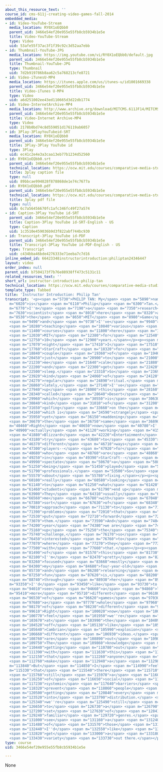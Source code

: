 ```yaml
---
about_this_resource_text: ''
course_id: cms-611j-creating-video-games-fall-2014
embedded_media:
- id: Video-YouTube-Stream
  media_location: RY0X1oEQbb0
  parent_uid: 3466e54ef20e955e55fb8cb5934b1e5e
  title: Video-YouTube-Stream
  type: Video
  uid: 53afe55f37ac3f1f39c92c3d52aa7ebb
- id: Thumbnail-YouTube-JPG
  media_location: https://img.youtube.com/vi/RY0X1oEQbb0/default.jpg
  parent_uid: 3466e54ef20e955e55fb8cb5934b1e5e
  title: Thumbnail-YouTube-JPG
  type: Thumbnail
  uid: 7d2b919786b8aa62c5a768213cfe8721
- id: Video-iTunesU-MP4
  media_location: https://itunes.apple.com/us/itunes-u/id1001669338
  parent_uid: 3466e54ef20e955e55fb8cb5934b1e5e
  title: Video-iTunes U-MP4
  type: Video
  uid: a6d251002ee43ed110665d3d22db1774
- id: Video-InternetArchive-MP4
  media_location: http://www.archive.org/download/MITCMS.611JF14/MITCMS_611JF14_Philip_Intro_300k.mp4
  parent_uid: 3466e54ef20e955e55fb8cb5934b1e5e
  title: Video-Internet Archive-MP4
  type: Video
  uid: 2178b0bd74c8d559051d176119ab6057
- id: 3Play-3PlayYouTubeid-SRT
  media_location: RY0X1oEQbb0
  parent_uid: 3466e54ef20e955e55fb8cb5934b1e5e
  title: 3Play-3Play YouTube id
  type: 3Play
  uid: ec41c2e4e3a3caa13eb77b1234d52560
- id: RY0X1oEQbb0.srt
  parent_uid: 3466e54ef20e955e55fb8cb5934b1e5e
  technical_location: https://ocw.mit.edu/courses/comparative-media-studies-writing/cms-611j-creating-video-games-fall-2014/instructor-insights/meet-the-instructors/instructor-introduction-philip-tan/RY0X1oEQbb0.srt
  title: 3play caption file
  type: null
  uid: 89bbcae994828f878868de1e74c7677a
- id: RY0X1oEQbb0.pdf
  parent_uid: 3466e54ef20e955e55fb8cb5934b1e5e
  technical_location: https://ocw.mit.edu/courses/comparative-media-studies-writing/cms-611j-creating-video-games-fall-2014/instructor-insights/meet-the-instructors/instructor-introduction-philip-tan/RY0X1oEQbb0.pdf
  title: 3play pdf file
  type: null
  uid: 6c7a56456670fc1afc346fc49f27a574
- id: Caption-3Play YouTube id-SRT
  parent_uid: 3466e54ef20e955e55fb8cb5934b1e5e
  title: Caption-3Play YouTube id-SRT-English - US
  type: Caption
  uid: 1c3510e459036b9d3f822abf744bc930
- id: Transcript-3Play YouTube id-PDF
  parent_uid: 3466e54ef20e955e55fb8cb5934b1e5e
  title: Transcript-3Play YouTube id-PDF-English - US
  type: Transcript
  uid: c434bba46bde4276333e71eeba7c7d16
inline_embed_id: 66423348instructorintroduction:philiptan24346447
layout: video
order_index: null
parent_uid: b7504173f7b76e88938ff473c5131c11
related_resources_text: ''
short_url: instructor-introduction-philip-tan
technical_location: https://ocw.mit.edu/courses/comparative-media-studies-writing/cms-611j-creating-video-games-fall-2014/instructor-insights/meet-the-instructors/instructor-introduction-philip-tan
template_type: Tabbed
title: 'Instructor Introduction: Philip Tan'
transcript: '<p><span m="5730">PHILIP TAN: My</span> <span m="5890">name</span> <span
  m="6020">is</span> <span m="6110">Philip</span> <span m="6300">Tan.</span> <span
  m="6770">I''m</span> <span m="7190">a</span> <span m="7350">research</span> <span
  m="7630">scientist</span> <span m="8010">here</span> <span m="8320">at</span> <span
  m="8530">the</span> <span m="8650">MIT</span> <span m="8980">Game</span> <span m="9190">Lab,</span>
  <span m="9490">and</span> <span m="9730">I''ve</span> <span m="9940">been</span>
  <span m="10280">teaching</span> <span m="10840">various</span> <span m="11210">game</span>
  <span m="11400">courses</span> <span m="11800">here</span> <span m="11960">at</span>
  <span m="12030">MIT</span> <span m="12380">for</span> <span m="12540">about</span>
  <span m="12750">10</span> <span m="12900">years.</span></p><p><span m="16730">Every</span>
  <span m="17070">night</span> <span m="17410">I</span> <span m="17510">play</span>
  <span m="17760">StarCraft</span> <span m="18320">for</span> <span m="18520">a</span>
  <span m="18840">couple</span> <span m="19360">of</span> <span m="19460">games,</span>
  <span m="20450">just</span> <span m="20900">to</span> <span m="21000">help</span>
  <span m="21230">me</span> <span m="21640">calm</span> <span m="21880">down</span>
  <span m="22200">and</span> <span m="22300">get</span> <span m="22420">to</span>
  <span m="22500">sleep.</span> <span m="23310">So</span> <span m="23690">that''s</span>
  <span m="23920">kind</span> <span m="24060">of</span> <span m="24120">my</span>
  <span m="24270">regular</span> <span m="24890">ritual.</span> <span m="26470">Otherwise,</span>
  <span m="26860">lately,</span> <span m="27140">I''ve</span> <span m="27640">picked</span>
  <span m="27940">up</span> <span m="28000">this</span> <span m="28160">game</span>
  <span m="28340">called</span> <span m="28640">Desert</span> <span m="28980">Golfing,</span>
  <span m="29960">which</span> <span m="30550">is</span> <span m="30630">just</span>
  <span m="30840">kind</span> <span m="31010">of</span> <span m="31200">endless</span>
  <span m="31650">golfing</span> <span m="33660">on the</span> <span m="33750">iPhone,</span>
  <span m="34160">which is</span> <span m="34590">strangely</span> <span m="35040">soothing,</span>
  <span m="35950">yet</span> <span m="36150">maddening</span> <span m="36590">at</span>
  <span m="36670">the</span> <span m="36750">same</span> <span m="36890">time.</span></p><p><span
  m="40460">Right</span> <span m="40650">now</span> <span m="40780">I''m</span> <span
  m="40900">actually</span> <span m="41120">working</span> <span m="41530">with</span>
  <span m="41880">Blizzard</span> <span m="42220">Entertainment</span> <span m="42840">to</span>
  <span m="43180">try</span> <span m="43680">to</span> <span m="45330">create</span>
  <span m="46370">different</span> <span m="46710">ways</span> <span m="47140">for</span>
  <span m="47300">players--</span> <span m="47920">for</span> <span m="48420">people</span>
  <span m="48680">who</span> <span m="48760">are</span> <span m="48860">interested</span>
  <span m="49250">in</span> <span m="49390">StarCraft--</span> <span m="49920">to</span>
  <span m="49990">spectate</span> <span m="50670">a</span> <span m="50870">game</span>
  <span m="51250">being</span> <span m="51450">played</span> <span m="51670">by</span>
  <span m="51790">professionals.</span> <span m="53500">So</span> <span m="55160">we''re</span>
  <span m="55570">about</span> <span m="55780">fixing.</span></p><p><span m="59780">I''m</span>
  <span m="60100">really</span> <span m="60580">looking</span> <span m="60830">forward</span>
  <span m="61140">to</span> <span m="61250">what</span> <span m="61420">the</span>
  <span m="61460">students</span> <span m="61790">end up</span> <span m="61960">making.</span>
  <span m="63900">They</span> <span m="64310">usually</span> <span m="66150">impress</span>
  <span m="66560">me</span> <span m="66780">with</span> <span m="67040">some</span>
  <span m="67380">sort</span> <span m="67630">of</span> <span m="68340">far-out-of-left-field</span>
  <span m="70810">approach</span> <span m="71130">to</span> <span m="71270">the</span>
  <span m="71390">problems</span> <span m="72010">that</span> <span m="72400">we</span>
  <span m="72530">put</span> <span m="72710">forward</span> <span m="72980">to</span>
  <span m="73070">them.</span> <span m="73590">And</span> <span m="74040">this</span>
  <span m="74200">year</span> <span m="74380">we are</span> <span m="74780">ramping</span>
  <span m="75160">up</span> <span m="75250">the</span> <span m="75340">design</span>
  <span m="75740">challenge,</span> <span m="76170">so</span> <span m="76280">I''m</span>
  <span m="76450">interested</span> <span m="76760">to</span> <span m="76870">see</span>
  <span m="77070">where</span> <span m="77270">they</span> <span m="77350">go</span>
  <span m="77500">with</span> <span m="77660">that.</span></p><p><span m="81170">Outside</span>
  <span m="81490">of</span> <span m="81570">this</span> <span m="81730">class,</span>
  <span m="82100">I''m</span> <span m="82470">pretty</span> <span m="82740">much</span>
  <span m="83260">focused</span> <span m="83660">mostly</span> <span m="84130">on</span>
  <span m="84300">my</span> <span m="84680">four-year-old</span> <span m="85280">kid</span>
  <span m="85730">and</span> <span m="86280">relearning</span> <span m="87000">what</span>
  <span m="87250">fun</span> <span m="87620">is,</span> <span m="88200">actually,</span>
  <span m="88740">through</span> <span m="88930">her</span> <span m="89170">eyes.</span></p><p><span
  m="93350">I''d</span> <span m="93450">like</span> <span m="93730">to just</span>
  <span m="94010">see</span> <span m="94660">a</span> <span m="94860">lot</span> <span
  m="95410">more</span> <span m="95710">different</span> <span m="96100">kinds</span>
  <span m="96530">of</span> <span m="96620">games</span> <span m="97030">about</span>
  <span m="97680">a</span> <span m="97770">whole</span> <span m="97960">bunch</span>
  <span m="98170">of</span> <span m="98230">different</span> <span m="98610">things.</span>
  <span m="99610">Right</span> <span m="100020">now</span> <span m="100600">I</span>
  <span m="100770">feel</span> <span m="101950">we''re</span> <span m="103100">right</span>
  <span m="103670">at</span> <span m="103990">the</span> <span m="104090">cusp</span>
  <span m="104520">off</span> <span m="105130">like</span> <span m="105385">a</span>
  <span m="105640">Cambrian</span> <span m="105990">explosion</span> <span m="106580">of</span>
  <span m="106660">different</span> <span m="106930">ideas.</span> <span m="108360">Tools</span>
  <span m="108760">are</span> <span m="108890">out</span> <span m="109060">there.</span>
  <span m="109750">The</span> <span m="109860">knowledge</span> <span m="110320">is</span>
  <span m="110440">getting</span> <span m="110780">out</span> <span m="111020">there--</span>
  <span m="111390">with</span> <span m="111630">this</span> <span m="111780">idea</span>
  <span m="112150">that</span> <span m="112260">anyone</span> <span m="112620">can</span>
  <span m="112760">make</span> <span m="112940">a</span> <span m="112980">game.</span></p><p><span
  m="113840">But</span> <span m="114850">I</span> <span m="114990">feel</span> <span
  m="115330">that</span> <span m="115540">there</span> <span m="115710">are</span>
  <span m="115760">still</span> <span m="115970">a</span> <span m="116040">lot</span>
  <span m="116250">of</span> <span m="116650">social</span> <span m="117110">and</span>
  <span m="117230">systemic</span> <span m="117640">barriers</span> <span m="118180">to</span>
  <span m="118320">prevent</span> <span m="118860">people</span> <span m="120170">from</span>
  <span m="120500">getting</span> <span m="120840">every</span> <span m="121120">idea</span>
  <span m="123520">into</span> <span m="123790">distribution.</span> <span m="124850">So</span>
  <span m="125340">we''re</span> <span m="125490">still</span> <span m="126060">constrained</span>
  <span m="126650">to</span> <span m="126730">a</span> <span m="126790">small</span>
  <span m="127200">set</span> <span m="127630">of</span> <span m="128419">genres--</span>
  <span m="129240">familiar</span> <span m="129720">genres.</span> <span m="130900">We</span>
  <span m="131000">see</span> <span m="131160">a</span> <span m="131240">lot</span>
  <span m="131480">of</span> <span m="131570">those</span> <span m="131780">games.</span>
  <span m="132440">I''d</span> <span m="132550">like</span> <span m="132730">to</span>
  <span m="132820">get</span> <span m="133000">a</span> <span m="133180">greater</span>
  <span m="133430">variety</span> <span m="133730">out there.</span></p>'
type: course
uid: 3466e54ef20e955e55fb8cb5934b1e5e

---
```

None